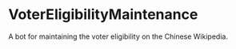 # VoterEligibilityMaintenance
A bot for maintaining the voter eligibility on the Chinese Wikipedia.
